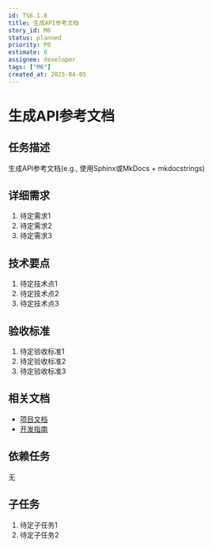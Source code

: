 ```yaml
---
id: TS6.1.8
title: 生成API参考文档
story_id: M6
status: planned
priority: P0
estimate: 8
assignee: developer
tags: ["M6"]
created_at: 2025-04-05
---
```


# 生成API参考文档

## 任务描述

生成API参考文档(e.g., 使用Sphinx或MkDocs + mkdocstrings)

## 详细需求

1. 待定需求1
2. 待定需求2
3. 待定需求3

## 技术要点

1. 待定技术点1
2. 待定技术点2
3. 待定技术点3

## 验收标准

1. 待定验收标准1
2. 待定验收标准2
3. 待定验收标准3

## 相关文档

- [项目文档](../../../docs/README.md)
- [开发指南](../../../docs/development.md)

## 依赖任务

无

## 子任务

1. 待定子任务1
2. 待定子任务2

